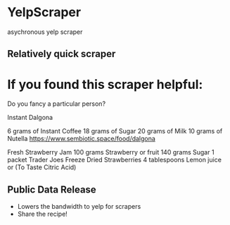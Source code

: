# YelpScraper
asychronous yelp scraper

## Relatively quick scraper

# If you found this scraper helpful:
Do you fancy a particular person?

Instant Dalgona

6 grams of Instant Coffee
18 grams of Sugar
20 grams of Milk
10 grams of Nutella
https://www.sembiotic.space/food/dalgona

Fresh Strawberry Jam
100 grams Strawberry or fruit
140 grams Sugar
1 packet Trader Joes Freeze Dried Strawberries
4 tablespoons Lemon juice or (To Taste Citric Acid)

## Public Data Release
- Lowers the bandwidth to yelp for scrapers
- Share the recipe!
